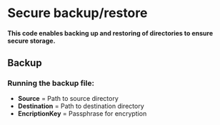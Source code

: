 # Secure backup/restore
#### This code enables backing up and restoring of directories to ensure secure storage.

## Backup
### Running the backup file:
- **Source** = Path to source directory
- **Destination** = Path to destination directory
- **EncriptionKey** = Passphrase for encryption
